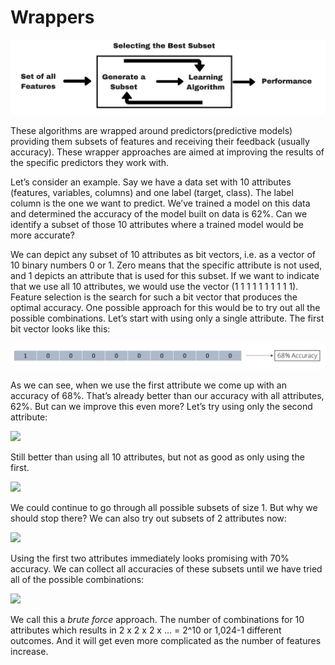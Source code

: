 # Wrappers

![Wrapper method](../../.gitbook/assets/screen-shot-2020-08-15-at-7.59.44-pm.png)

These algorithms are wrapped around predictors\(predictive models\) providing them subsets of features and receiving their feedback \(usually accuracy\). These wrapper approaches are aimed at improving the results of the specific predictors they work with.

Let’s consider an example. Say we have a data set with 10 attributes \(features, variables, columns\) and one label \(target, class\). The label column is the one we want to predict. We’ve trained a model on this data and determined the accuracy of the model built on data is 62%. Can we identify a subset of those 10 attributes where a trained model would be more accurate?

We can depict any subset of 10 attributes as bit vectors, i.e. as a vector of 10 binary numbers 0 or 1. Zero means that the specific attribute is not used, and 1 depicts an attribute that is used for this subset. If we want to indicate that we use all 10 attributes, we would use the vector \(1 1 1 1 1 1 1 1 1 1\). Feature selection is the search for such a bit vector that produces the optimal accuracy. One possible approach for this would be to try out all the possible combinations. Let’s start with using only a single attribute. The first bit vector looks like this:

![](../../.gitbook/assets/image%20%2818%29.png)

As we can see, when we use the first attribute we come up with an accuracy of 68%. That’s already better than our accuracy with all attributes, 62%.  But can we improve this even more? Let’s try using only the second attribute:

![](https://1xltkxylmzx3z8gd647akcdvov-wpengine.netdna-ssl.com/wp-content/uploads/2017/11/picture2-1024x129.png)

Still better than using all 10 attributes, but not as good as only using the first.

![](https://1xltkxylmzx3z8gd647akcdvov-wpengine.netdna-ssl.com/wp-content/uploads/2017/11/picture3-1024x201.png)

We could continue to go through all possible subsets of size 1. But why we should stop there?  We can also try out subsets of 2 attributes now:

![](https://1xltkxylmzx3z8gd647akcdvov-wpengine.netdna-ssl.com/wp-content/uploads/2017/11/picture4-1024x306.png)

Using the first two attributes immediately looks promising with 70% accuracy. We can collect all accuracies of these subsets until we have tried all of the possible combinations:

![](https://1xltkxylmzx3z8gd647akcdvov-wpengine.netdna-ssl.com/wp-content/uploads/2017/11/picture5-1024x351.png)

We call this a _brute force_ approach. The number of combinations for 10 attributes which results in 2 x 2 x 2 x … = 2^10 or 1,024-1 different outcomes. And it will get even more complicated as the number of features increase.









